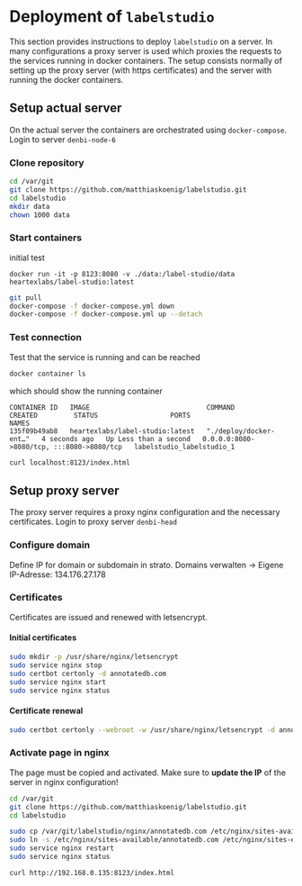 # Deployment of `labelstudio`
This section provides instructions to deploy `labelstudio` on a server. In many configurations a proxy server is used which proxies the requests to the services running in docker containers. The setup consists normally of setting up the proxy server (with https certificates) and the server with running the docker containers.

## Setup actual server
On the actual server the containers are orchestrated using `docker-compose`.
Login to server `denbi-node-6`

### Clone repository
```bash
cd /var/git
git clone https://github.com/matthiaskoenig/labelstudio.git
cd labelstudio
mkdir data
chown 1000 data
```

### Start containers
initial test
```
docker run -it -p 8123:8080 -v ./data:/label-studio/data heartexlabs/label-studio:latest
```

```bash
git pull
docker-compose -f docker-compose.yml down
docker-compose -f docker-compose.yml up --detach
```

### Test connection
Test that the service is running and can be reached
```bash
docker container ls
```
which should show the running container
```
CONTAINER ID   IMAGE                             COMMAND                  CREATED         STATUS                  PORTS                                       NAMES
135f09b49ab8   heartexlabs/label-studio:latest   "./deploy/docker-ent…"   4 seconds ago   Up Less than a second   0.0.0.0:8080->8080/tcp, :::8080->8080/tcp   labelstudio_labelstudio_1
```

```bash
curl localhost:8123/index.html
```

## Setup proxy server
The proxy server requires a proxy nginx configuration and the necessary certificates.
Login to proxy server `denbi-head`

### Configure domain
Define IP for domain or subdomain in strato.
Domains verwalten -> Eigene IP-Adresse: 134.176.27.178

### Certificates
Certificates are issued and renewed with letsencrypt.

#### Initial certificates
```bash
sudo mkdir -p /usr/share/nginx/letsencrypt
sudo service nginx stop
sudo certbot certonly -d annotatedb.com
sudo service nginx start
sudo service nginx status
```

#### Certificate renewal
```bash
sudo certbot certonly --webroot -w /usr/share/nginx/letsencrypt -d annotatedb.com --dry-run
```

### Activate page in nginx  
The page must be copied and activated. Make sure to **update the IP** of the server in nginx configuration!
```bash
cd /var/git
git clone https://github.com/matthiaskoenig/labelstudio.git
cd labelstudio

sudo cp /var/git/labelstudio/nginx/annotatedb.com /etc/nginx/sites-available/annotatedb.com
sudo ln -s /etc/nginx/sites-available/annotatedb.com /etc/nginx/sites-enabled/
sudo service nginx restart
sudo service nginx status
```
```bash
curl http://192.168.0.135:8123/index.html
```